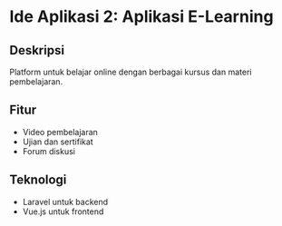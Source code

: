 # Ide Aplikasi 2: Aplikasi E-Learning

## Deskripsi
Platform untuk belajar online dengan berbagai kursus dan materi pembelajaran.

## Fitur
- Video pembelajaran
- Ujian dan sertifikat
- Forum diskusi

## Teknologi
- Laravel untuk backend
- Vue.js untuk frontend
